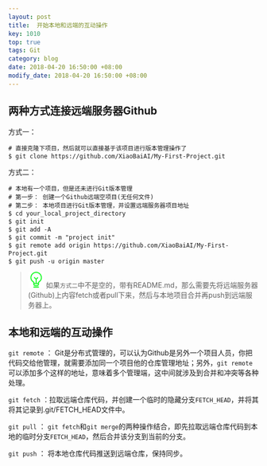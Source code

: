 ```yaml
---
layout: post
title:  开始本地和远端的互动操作
key: 1010
top: true
tags: Git
category: blog
date: 2018-04-20 16:50:00 +08:00
modify_date: 2018-04-20 16:50:00 +08:00
---
```


## 两种方式连接远端服务器Github

方式一：

```
# 直接克隆下项目，然后就可以直接基于该项目进行版本管理操作了
$ git clone https://github.com/XiaoBaiAI/My-First-Project.git
```

方式二：

```
# 本地有一个项目，但是还未进行Git版本管理
# 第一步： 创建一个Github远端空项目(无任何文件)
# 第二步： 本地项目进行Git版本管理，并设置远端服务器项目地址
$ cd your_local_project_directory
$ git init
$ git add -A
$ git commit -m "project init"
$ git remote add origin https://github.com/XiaoBaiAI/My-First-Project.git
$ git push -u origin master
```

> ![注意](https://github.com/yicm/Images/blob/master/common/tip_32.png?raw=true) 如果`方式二`中不是空的，带有README.md，那么需要先将远端服务器(Github)上内容fetch或者pull下来，然后与本地项目合并再push到远端服务器上。

## 本地和远端的互动操作

`git remote` ： Git是分布式管理的，可以认为Github是另外一个项目人员，你把代码交给他管理，就需要添加同一个项目他的仓库管理地址；另外，`git remote`可以添加多个这样的地址，意味着多个管理端，这中间就涉及到合并和冲突等各种处理。

`git fetch` ：拉取远端仓库代码，并创建一个临时的隐藏分支`FETCH_HEAD`，并将其将其记录到.git/FETCH_HEAD文件中。

`git pull` ： `git fetch`和`git merge`的两种操作结合，即先拉取远端仓库代码到本地的临时分支`FETCH_HEAD`，然后合并该分支到当前的分支。

`git push` ： 将本地仓库代码推送到远端仓库，保持同步。



